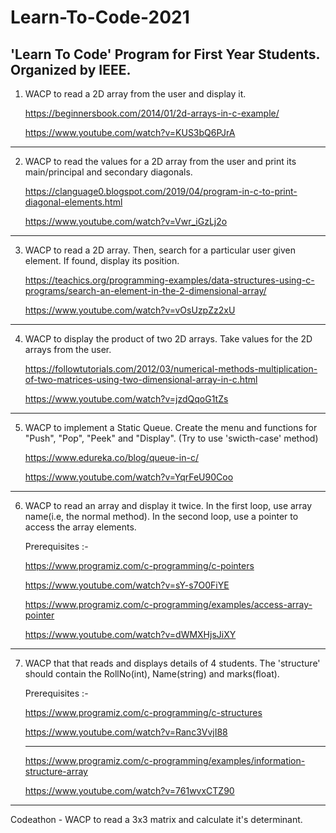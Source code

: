 # Learn-To-Code-2021
'Learn To Code' Program for First Year Students. Organized by IEEE.
--------

1. WACP to read a 2D array from the user and display it.
	
	https://beginnersbook.com/2014/01/2d-arrays-in-c-example/
	
	https://www.youtube.com/watch?v=KUS3bQ6PJrA
-------------------------------------------------------
2. WACP to read the values for a 2D array from the user and print its main/principal and secondary diagonals.
	
	https://clanguage0.blogspot.com/2019/04/program-in-c-to-print-diagonal-elements.html
	
	https://www.youtube.com/watch?v=Vwr_iGzLj2o
-------------------------------------------------------
3. WACP to read a 2D array. Then, search for a particular user given element. If found, display its position.


	https://teachics.org/programming-examples/data-structures-using-c-programs/search-an-element-in-the-2-dimensional-array/
	
	https://www.youtube.com/watch?v=vOsUzpZz2xU
-------------------------------------------------------
4. WACP to display the product of two 2D arrays. Take values for the 2D arrays from the user.
	
	https://followtutorials.com/2012/03/numerical-methods-multiplication-of-two-matrices-using-two-dimensional-array-in-c.html
	
	https://www.youtube.com/watch?v=jzdQqoG1tZs
-------------------------------------------------------
5. WACP to implement a Static Queue. Create the menu and functions for "Push", "Pop", "Peek" and "Display".
 (Try to use 'swicth-case' method)
	
	https://www.edureka.co/blog/queue-in-c/
	
	https://www.youtube.com/watch?v=YqrFeU90Coo
	
-------------------------------------------------------  
6. WACP to read an array and display it twice. In the first loop, use array name(i.e, the normal method). In the second loop, use a pointer to access the array elements.

	Prerequisites :-
	
	https://www.programiz.com/c-programming/c-pointers
	
	https://www.youtube.com/watch?v=sY-s7O0FiYE

	
	https://www.programiz.com/c-programming/examples/access-array-pointer
	
	https://www.youtube.com/watch?v=dWMXHjsJiXY
-------------------------------------------------------
7. WACP that that reads and displays details of 4 students. The 'structure' should contain the RollNo(int), Name(string) and marks(float).

	Prerequisites :-
	
	https://www.programiz.com/c-programming/c-structures
	
	https://www.youtube.com/watch?v=Ranc3VvjI88
	
	*******
	
	https://www.programiz.com/c-programming/examples/information-structure-array
	
	https://www.youtube.com/watch?v=761wvxCTZ90
-------------------------------------------------------
Codeathon - WACP to read a 3x3 matrix and calculate it's determinant.
